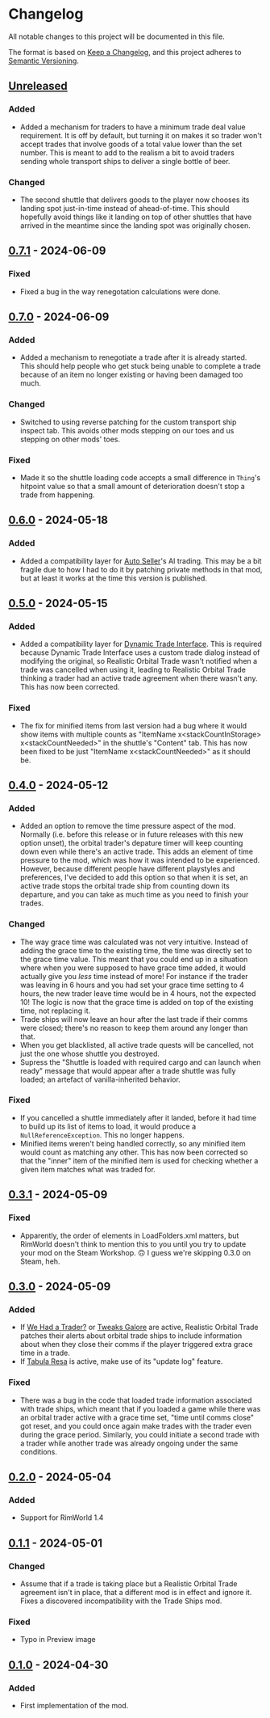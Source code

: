# Changelog

All notable changes to this project will be documented in this file.

The format is based on [Keep a Changelog](https://keepachangelog.com/en/1.0.0/),
and this project adheres to [Semantic Versioning](https://semver.org/spec/v2.0.0.html).

## [Unreleased]

### Added

-   Added a mechanism for traders to have a minimum trade deal value requirement. It is off by default, but turning it on makes it so trader won't accept trades that involve goods of a total value lower than the set number. This is meant to add to the realism a bit to avoid traders sending whole transport ships to deliver a single bottle of beer.

### Changed

-   The second shuttle that delivers goods to the player now chooses its landing spot just-in-time instead of ahead-of-time. This should hopefully avoid things like it landing on top of other shuttles that have arrived in the meantime since the landing spot was originally chosen.

## [0.7.1] - 2024-06-09

### Fixed

-   Fixed a bug in the way renegotation calculations were done.

## [0.7.0] - 2024-06-09

### Added

-   Added a mechanism to renegotiate a trade after it is already started. This should help people who get stuck being unable to complete a trade because of an item no longer existing or having been damaged too much.

### Changed

-   Switched to using reverse patching for the custom transport ship inspect tab. This avoids other mods stepping on our toes and us stepping on other mods' toes.

### Fixed

-   Made it so the shuttle loading code accepts a small difference in `Thing`'s hitpoint value so that a small amount of deterioration doesn't stop a trade from happening.

## [0.6.0] - 2024-05-18

### Added

-   Added a compatibility layer for [Auto Seller](https://steamcommunity.com/sharedfiles/filedetails/?id=1440321094)'s AI trading. This may be a bit fragile due to how I had to do it by patching private methods in that mod, but at least it works at the time this version is published.

## [0.5.0] - 2024-05-15

### Added

-   Added a compatibility layer for [Dynamic Trade Interface](https://steamcommunity.com/sharedfiles/filedetails/?id=3020706506). This is required because Dynamic Trade Interface uses a custom trade dialog instead of modifying the original, so Realistic Orbital Trade wasn't notified when a trade was cancelled when using it, leading to Realistic Orbital Trade thinking a trader had an active trade agreement when there wasn't any. This has now been corrected.

### Fixed

-   The fix for minified items from last version had a bug where it would show items with multiple counts as "ItemName x&lt;stackCountInStorage&gt; x&lt;stackCountNeeded&gt;" in the shuttle's "Content" tab. This has now been fixed to be just "ItemName x&lt;stackCountNeeded&gt;" as it should be.

## [0.4.0] - 2024-05-12

### Added

-   Added an option to remove the time pressure aspect of the mod. Normally (i.e. before this release or in future releases with this new option unset), the orbital trader's depature timer will keep counting down even while there's an active trade. This adds an element of time pressure to the mod, which was how it was intended to be experienced. However, because different people have different playstyles and preferences, I've decided to add this option so that when it is set, an active trade stops the orbital trade ship from counting down its departure, and you can take as much time as you need to finish your trades.

### Changed

-   The way grace time was calculated was not very intuitive. Instead of adding the grace time to the existing time, the time was directly set to the grace time value. This meant that you could end up in a situation where when you were supposed to have grace time added, it would actually give you _less_ time instead of more! For instance if the trader was leaving in 6 hours and you had set your grace time setting to 4 hours, the new trader leave time would be in 4 hours, not the expected 10! The logic is now that the grace time is added on top of the existing time, not replacing it.
-   Trade ships will now leave an hour after the last trade if their comms were closed; there's no reason to keep them around any longer than that.
-   When you get blacklisted, all active trade quests will be cancelled, not just the one whose shuttle you destroyed.
-   Supress the "Shuttle is loaded with required cargo and can launch when ready" message that would appear after a trade shuttle was fully loaded; an artefact of vanilla-inherited behavior.

### Fixed

-   If you cancelled a shuttle immediately after it landed, before it had time to build up its list of items to load, it would produce a `NullReferenceException`. This no longer happens.
-   Minified items weren't being handled correctly, so any minified item would count as matching any other. This has now been corrected so that the "inner" item of the minified item is used for checking whether a given item matches what was traded for.

## [0.3.1] - 2024-05-09

### Fixed

-   Apparently, the order of elements in LoadFolders.xml matters, but RimWorld doesn't think to mention this to you until you try to update your mod on the Steam Workshop. 🙃 I guess we're skipping 0.3.0 on Steam, heh.

## [0.3.0] - 2024-05-09

### Added

-   If [We Had a Trader?](https://steamcommunity.com/sharedfiles/filedetails/?id=1541408076) or [Tweaks Galore](https://steamcommunity.com/sharedfiles/filedetails/?id=2695164414) are active, Realistic Orbital Trade patches their alerts about orbital trade ships to include information about when they close their comms if the player triggered extra grace time in a trade.
-   If [Tabula Resa](https://steamcommunity.com/sharedfiles/filedetails/?id=1660622094) is active, make use of its "update log" feature.

### Fixed

-   There was a bug in the code that loaded trade information associated with trade ships, which meant that if you loaded a game while there was an orbital trader active with a grace time set, "time until comms close" got reset, and you could once again make trades with the trader even during the grace period. Similarly, you could initiate a second trade with a trader while another trade was already ongoing under the same conditions.

## [0.2.0] - 2024-05-04

### Added

-   Support for RimWorld 1.4

## [0.1.1] - 2024-05-01

### Changed

-   Assume that if a trade is taking place but a Realistic Orbital Trade agreement isn't in place, that a different mod is in effect and ignore it. Fixes a discovered incompatibility with the Trade Ships mod.

### Fixed

-   Typo in Preview image

## [0.1.0] - 2024-04-30

### Added

-   First implementation of the mod.

[Unreleased]: https://github.com/ilyvion/realistic-orbital-trade/compare/v0.7.1...HEAD
[0.7.1]: https://github.com/ilyvion/realistic-orbital-trade/compare/v0.7.0...v0.7.1
[0.7.0]: https://github.com/ilyvion/realistic-orbital-trade/compare/v0.6.0...v0.7.0
[0.6.0]: https://github.com/ilyvion/realistic-orbital-trade/compare/v0.5.0...v0.6.0
[0.5.0]: https://github.com/ilyvion/realistic-orbital-trade/compare/v0.4.0...v0.5.0
[0.4.0]: https://github.com/ilyvion/realistic-orbital-trade/compare/v0.3.1...v0.4.0
[0.3.1]: https://github.com/ilyvion/realistic-orbital-trade/compare/v0.3.0...v0.3.1
[0.3.0]: https://github.com/ilyvion/realistic-orbital-trade/compare/v0.2.0...v0.3.0
[0.2.0]: https://github.com/ilyvion/realistic-orbital-trade/compare/v0.1.1...v0.2.0
[0.1.1]: https://github.com/ilyvion/realistic-orbital-trade/compare/v0.1.0...v0.1.1
[0.1.0]: https://github.com/ilyvion/realistic-orbital-trade/releases/tag/v0.1.0
